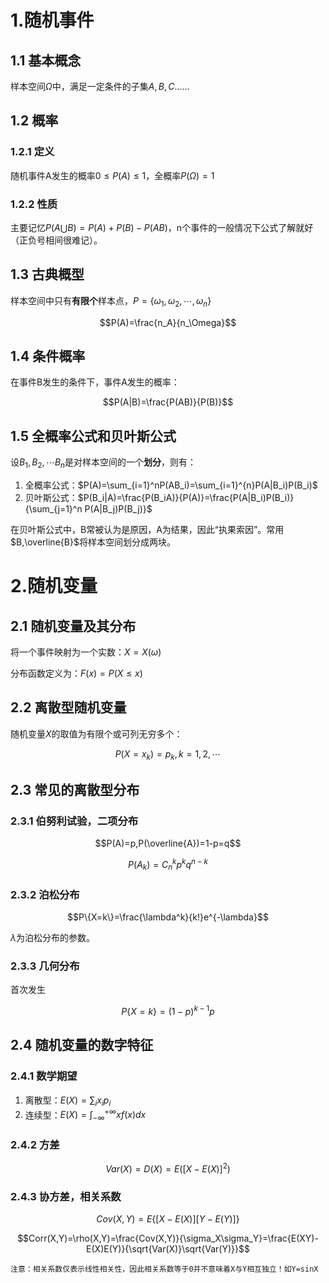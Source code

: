 # 1.随机事件



## 1.1 基本概念

样本空间$\Omega$中，满足一定条件的子集$A,B,C……$

## 1.2 概率

### 1.2.1 定义

随机事件A发生的概率$0\le P(A)\le 1$，全概率$P(\Omega)=1$

### 1.2.2 性质

主要记忆$P(A\bigcup B)=P(A)+P(B)-P(AB)$，n个事件的一般情况下公式了解就好（正负号相间很难记）。

## 1.3 古典概型

样本空间中只有**有限个**样本点，$P=\{\omega_1,\omega_2,\cdots,\omega_n\}$

$$P(A)=\frac{n_A}{n_\Omega}$$

## 1.4 条件概率

在事件B发生的条件下，事件A发生的概率：

$$P(A|B)=\frac{P(AB)}{P(B)}$$

## 1.5 全概率公式和贝叶斯公式

设$B_1,B_2,\cdots B_n$是对样本空间的一个**划分**，则有：

1. 全概率公式：$P(A)=\sum_{i=1}^nP(AB_i)=\sum_{i=1}^{n}P(A|B_i)P(B_i)$
2. 贝叶斯公式：$P(B_i|A)=\frac{P(B_iA)}{P(A)}=\frac{P(A|B_i)P(B_i)}{\sum_{j=1}^n P(A|B_j)P(B_j)}$

在贝叶斯公式中，B常被认为是原因，A为结果，因此“执果索因”。常用$B,\overline{B}$将样本空间划分成两块。

# 2.随机变量



## 2.1 随机变量及其分布

将一个事件映射为一个实数：$X=X(\omega)$

分布函数定义为：$F(x)=P(X\le x)$

## 2.2 离散型随机变量

随机变量$X$的取值为有限个或可列无穷多个：

$$P(X=x_k)=p_k,k=1,2,\cdots$$

## 2.3 常见的离散型分布



### 2.3.1 伯努利试验，二项分布

$$P(A)=p,P(\overline{A})=1-p=q$$

$$P(A_k)=C_n^kp^kq^{n-k}$$

### 2.3.2 泊松分布

$$P\{X=k\}=\frac{\lambda^k}{k!}e^{-\lambda}$$

$\lambda$为泊松分布的参数。

### 2.3.3 几何分布

首次发生

$$P\{X=k\}=(1-p)^{k-1}p$$

## 2.4 随机变量的数字特征



### 2.4.1 数学期望

1. 离散型：$E(X)=\sum_i x_ip_i$
2. 连续型：$E(X)=\int_{-\infty}^{+\infty}xf(x)dx$

### 2.4.2 方差

$$Var(X)=D(X)=E([X-E(X)]^2)$$

### 2.4.3 协方差，相关系数

$$Cov(X,Y)=E\{[X-E(X)][Y-E(Y)]\}$$

$$Corr(X,Y)=\rho(X,Y)=\frac{Cov(X,Y)}{\sigma_X\sigma_Y}=\frac{E(XY)-E(X)E(Y)}{\sqrt{Var(X)}\sqrt{Var(Y)}}$$

```注意：相关系数仅表示线性相关性，因此相关系数等于0并不意味着X与Y相互独立！如Y=sinX```

























